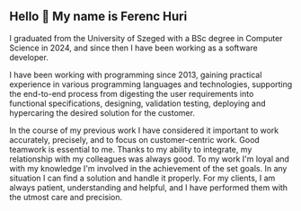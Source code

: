 ## Hello 👋 My name is Ferenc Huri

I graduated from the University of Szeged with a BSc degree in Computer Science in 2024, and since then I have been working as a software developer.

I have been working with programming since 2013, gaining practical experience in various programming languages and technologies, supporting the end-to-end process from digesting the user requirements into functional specifications, designing, validation testing, deploying and hypercaring the desired solution for the customer.

In the course of my previous work I have considered it important to work accurately, precisely, and to focus on customer-centric work. Good teamwork is essential to me. Thanks to my ability to integrate, my relationship with my colleagues was always good. To my work I'm loyal and with my knowledge I'm involved in the achievement of the set goals. In any situation I can find a solution and handle it properly. For my clients, I am always patient, understanding and helpful, and I have performed them with the utmost care and precision.
